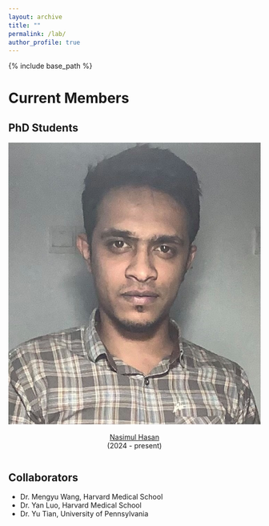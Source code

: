 ```yaml
---
layout: archive
title: ""
permalink: /lab/
author_profile: true
---
```


{% include base_path %}

Current Members
======

## PhD Students

<div class="row">
    <div class="column">
      <center>
      <div class="author__avatar">
            <img src="/images/img/students/nasimul.jpg" class="author__avatar" alt="Nasimul Hasan">
      </div>
      <div class="author__content">
            <p><a href = "https://nasimulhasan.github.io/nasimulhasan/" target="_blank">Nasimul Hasan</a><br/>(2024 - present)</p>
      </div>
      </center>
    </div>
</div>

## Collaborators
- <a href="https://ophai.hms.harvard.edu/team/dr-wang/" style="text-decoration: none;" target="_blank">Dr. Mengyu Wang</a>, Harvard Medical School
- <a href="https://luoyan407.github.io/" style="text-decoration: none;" target="_blank">Dr. Yan Luo</a>, Harvard Medical School
- <a href="https://yutianyt.com/" style="text-decoration: none;" target="_blank">Dr. Yu Tian</a>, University of Pennsylvania
